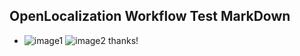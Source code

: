 ## OpenLocalization Workflow Test MarkDown
* ![image1](.\2294c759-a51a-4d7b-b62c-390d7576e0be.PNG)   ![image2](.\3d45e59b-5286-4392-945d-4eee9d3055c8.png) 
thanks!